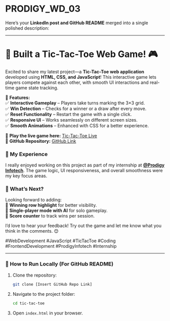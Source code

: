 # PRODIGY_WD_03

Here’s your **LinkedIn post and GitHub README** merged into a single polished description:  

---

# 🚀 Built a Tic-Tac-Toe Web Game! 🎮  

Excited to share my latest project—a **Tic-Tac-Toe web application** developed using **HTML, CSS, and JavaScript**! This interactive game lets players compete against each other, with smooth UI interactions and real-time game state tracking.  

🔹 **Features:**  
✅ **Interactive Gameplay** – Players take turns marking the 3×3 grid.  
✅ **Win Detection** – Checks for a winner or a draw after every move.  
✅ **Reset Functionality** – Restart the game with a single click.  
✅ **Responsive UI** – Works seamlessly on different screen sizes.  
✅ **Smooth Animations** – Enhanced with CSS for a better experience.  

🔗 **Play the live game here:** [Tic-Tac-Toe Live](https://tic-tak-toe-x-o.netlify.app/)  
🔗 **GitHub Repository:** [GitHub Link](https://github.com/puravdhanki/PRODIGY_WD_03)

### 🚀 My Experience  
I really enjoyed working on this project as part of my internship at **[@Prodigy Infotech](https://www.linkedin.com/company/prodigy-infotech/)**. The game logic, UI responsiveness, and overall smoothness were my key focus areas.  

### 🔹 What’s Next?  
Looking forward to adding:  
🔹 **Winning row highlight** for better visibility.  
🔹 **Single-player mode with AI** for solo gameplay.  
🔹 **Score counter** to track wins per session.  

I’d love to hear your feedback! Try out the game and let me know what you think in the comments. 😊  

#WebDevelopment #JavaScript #TicTacToe #Coding #FrontendDevelopment #ProdigyInfotech #Internship  

---

### 📂 How to Run Locally (For GitHub README)  
1. Clone the repository:  
   ```bash
   git clone [Insert GitHub Repo Link]
   ```  
2. Navigate to the project folder:  
   ```bash
   cd tic-tac-toe
   ```  
3. Open `index.html` in your browser.  
